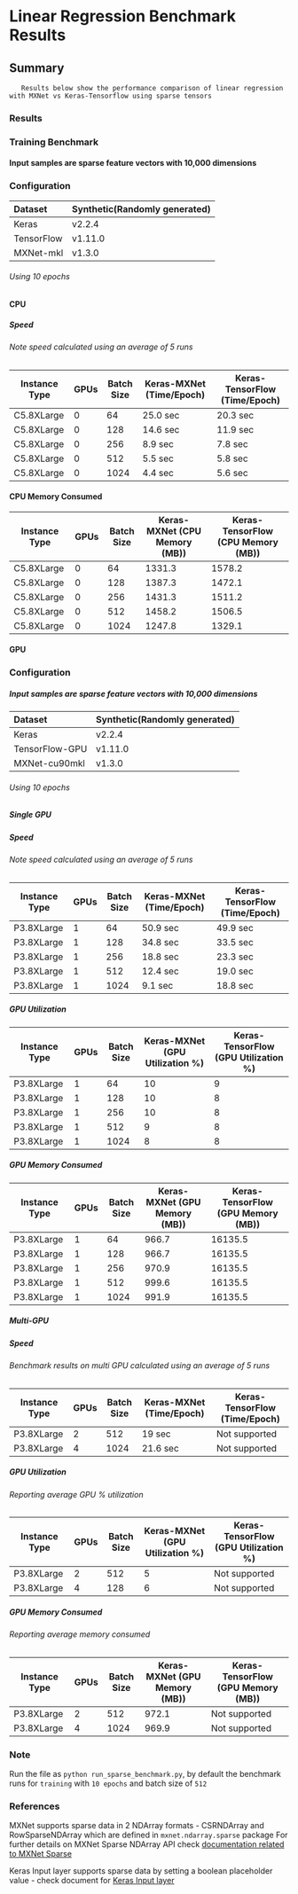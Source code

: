 # Linear Regression Benchmark Results 

## Summary
```
   Results below show the performance comparison of linear regression with MXNet vs Keras-Tensorflow using sparse tensors
```                                                   

### Results
### Training Benchmark
#### Input samples are sparse feature vectors with 10,000 dimensions
### Configuration
| Dataset          | Synthetic(Randomly generated)                                |
| :--------------- | :----------------------------------------------------------- |
| Keras            | v2.2.4                                                      |
| TensorFlow       | v1.11.0                                                     |
| MXNet-mkl         | v1.3.0   

###### Using 10 epochs
#### CPU
##### Speed
###### Note speed calculated using an average of 5 runs
| Instance Type | GPUs  | Batch Size  | Keras-MXNet (Time/Epoch) | Keras-TensorFlow (Time/Epoch)  |
|-----|-----|-----|-----|-----|
| C5.8XLarge |   0  | 64  | 25.0 sec | 20.3 sec
| C5.8XLarge |   0  | 128 | 14.6 sec | 11.9 sec 
| C5.8XLarge |   0  | 256 | 8.9 sec | 7.8 sec
| C5.8XLarge |   0  | 512 | 5.5 sec | 5.8 sec 
| C5.8XLarge |   0  | 1024 | 4.4 sec | 5.6 sec

#### CPU Memory Consumed
| Instance Type | GPUs  | Batch Size | Keras-MXNet (CPU Memory (MB)) | Keras-TensorFlow (CPU Memory (MB))  |
|-----|-----|-----|-----|-----|
| C5.8XLarge |   0  | 64  | 1331.3 | 1578.2 |
| C5.8XLarge |   0  | 128 | 1387.3 | 1472.1 |
| C5.8XLarge |   0  | 256 | 1431.3 | 1511.2  |
| C5.8XLarge |   0  | 512 | 1458.2 | 1506.5 |
| C5.8XLarge |   0  | 1024 | 1247.8 | 1329.1 |

#### GPU
### Configuration
##### Input samples are sparse feature vectors with 10,000 dimensions
| Dataset          | Synthetic(Randomly generated)                                |
| :--------------- | :----------------------------------------------------------- |
| Keras            | v2.2.4                                                      |
| TensorFlow-GPU   | v1.11.0                                                      |
| MXNet-cu90mkl    | v1.3.0   

###### Using 10 epochs
##### Single GPU
##### Speed
###### Note speed calculated using an average of 5 runs
| Instance Type | GPUs  | Batch Size  | Keras-MXNet (Time/Epoch) | Keras-TensorFlow (Time/Epoch)  |
|-----|-----|-----|-----|-----|
| P3.8XLarge |   1  | 64  | 50.9 sec | 49.9 sec
| P3.8XLarge |   1  | 128 | 34.8 sec | 33.5 sec 
| P3.8XLarge |   1  | 256 | 18.8 sec | 23.3 sec
| P3.8XLarge |   1  | 512 | 12.4 sec | 19.0 sec
| P3.8XLarge |   1  | 1024 | 9.1 sec | 18.8 sec

##### GPU Utilization
| Instance Type | GPUs  | Batch Size | Keras-MXNet (GPU Utilization %) | Keras-TensorFlow (GPU Utilization %)  |
|-----|-----|-----|-----|-----|
| P3.8XLarge |   1  | 64  | 10 | 9
| P3.8XLarge |   1  | 128 | 10 | 8
| P3.8XLarge |   1  | 256 | 10 | 8
| P3.8XLarge |   1  | 512 | 9 | 8
| P3.8XLarge |   1  | 1024 | 8 | 8

##### GPU Memory Consumed
| Instance Type | GPUs  | Batch Size | Keras-MXNet (GPU Memory (MB)) | Keras-TensorFlow (GPU Memory (MB))  |
|-----|-----|-----|-----|-----|
| P3.8XLarge |   1  | 64  | 966.7 | 16135.5
| P3.8XLarge |   1  | 128 | 966.7 | 16135.5
| P3.8XLarge |   1  | 256 | 970.9 | 16135.5
| P3.8XLarge |   1  | 512 | 999.6 | 16135.5
| P3.8XLarge |   1  | 1024 | 991.9 | 16135.5

##### Multi-GPU
##### Speed
###### Benchmark results on multi GPU calculated using an average of 5 runs
| Instance Type | GPUs  | Batch Size | Keras-MXNet (Time/Epoch) | Keras-TensorFlow (Time/Epoch)  |
|-----|-----|-----|-----|-----|
| P3.8XLarge |   2  | 512 | 19 sec | Not supported
| P3.8XLarge |   4  | 1024  | 21.6 sec | Not supported

##### GPU Utilization
###### Reporting average GPU % utilization
| Instance Type | GPUs  | Batch Size | Keras-MXNet (GPU Utilization %) | Keras-TensorFlow (GPU Utilization %)  |
|-----|-----|-----|-----|-----|
| P3.8XLarge |   2  | 512  | 5 | Not supported
| P3.8XLarge |   4  | 128 | 6 | Not supported

##### GPU Memory Consumed
###### Reporting average memory consumed
| Instance Type | GPUs  | Batch Size | Keras-MXNet (GPU Memory (MB)) | Keras-TensorFlow (GPU Memory (MB))  |
|-----|-----|-----|-----|-----|
| P3.8XLarge |  2  | 512 | 972.1  | Not supported
| P3.8XLarge |  4  | 1024 | 969.9 | Not supported

### Note
Run the file as `python run_sparse_benchmark.py`, by default the benchmark runs for `training` with `10 epochs` and batch size of `512`

### References
MXNet supports sparse data in 2 NDArray formats - CSRNDArray and RowSparseNDArray which are defined in `mxnet.ndarray.sparse` package
For further details on MXNet Sparse NDArray API check [documentation related to MXNet Sparse](https://mxnet.incubator.apache.org/api/python/ndarray/sparse.html)

Keras Input layer supports sparse data by setting a boolean placeholder value - check document for [Keras Input layer](https://keras.io/layers/core/#input)
